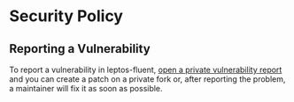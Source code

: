 # Security Policy

## Reporting a Vulnerability

To report a vulnerability in leptos-fluent, [open a private vulnerability report]
and you can create a patch on a private fork or, after reporting the problem, a
maintainer will fix it as soon as possible.

[open a private vulnerability report]: https://github.com/mondeja/leptos-fluent/security/advisories/new
